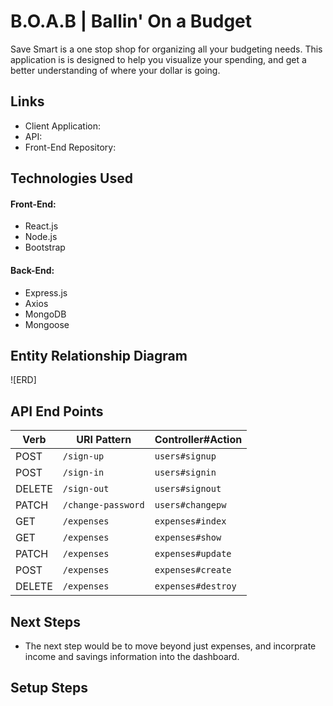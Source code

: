 # B.O.A.B | Ballin' On a Budget
Save Smart is a one stop shop for organizing all your budgeting needs. This application is is designed to help you visualize your spending, and get a better understanding of where your dollar is going.

## Links
- Client Application:
- API:
- Front-End Repository:

## Technologies Used
#### Front-End:
- React.js
- Node.js
- Bootstrap

#### Back-End:
- Express.js
- Axios
- MongoDB
- Mongoose

## Entity Relationship Diagram
![ERD]

## API End Points
| Verb   | URI Pattern               | Controller#Action |
|--------|---------------------------|-------------------|
| POST   | `/sign-up`                | `users#signup`    |
| POST   | `/sign-in`                | `users#signin`    |
| DELETE | `/sign-out`               | `users#signout`   |
| PATCH  | `/change-password`        | `users#changepw`  |
| GET    | `/expenses`               | `expenses#index`  |
| GET    | `/expenses`               |  `expenses#show`  |
| PATCH  | `/expenses`               | `expenses#update` |
| POST   | `/expenses`               | `expenses#create` |
| DELETE | `/expenses`               | `expenses#destroy`|

## Next Steps
- The next step would be to move beyond just expenses, and incorprate income and savings information into the dashboard.

## Setup Steps

